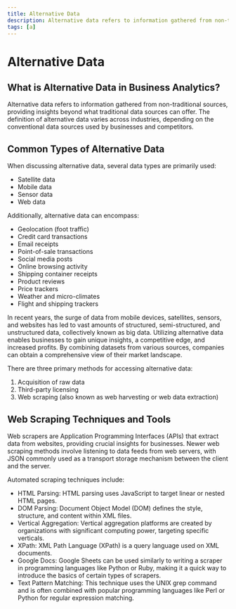 ```yaml
---
title: Alternative Data
description: Alternative data refers to information gathered from non-traditional sources, providing insights beyond what traditional data sources can offer. The definition of alternative data varies across industries, depending on the conventional data sources used by businesses and competitors.
tags: [a]
---
```


# Alternative Data

## What is Alternative Data in Business Analytics?

Alternative data refers to information gathered from non-traditional sources, providing insights beyond what traditional data sources can offer. The definition of alternative data varies across industries, depending on the conventional data sources used by businesses and competitors.

## Common Types of Alternative Data

When discussing alternative data, several data types are primarily used:

- Satellite data
- Mobile data
- Sensor data
- Web data

Additionally, alternative data can encompass:

- Geolocation (foot traffic)
- Credit card transactions
- Email receipts
- Point-of-sale transactions
- Social media posts
- Online browsing activity
- Shipping container receipts
- Product reviews
- Price trackers
- Weather and micro-climates
- Flight and shipping trackers

In recent years, the surge of data from mobile devices, satellites, sensors, and websites has led to vast amounts of structured, semi-structured, and unstructured data, collectively known as big data. Utilizing alternative data enables businesses to gain unique insights, a competitive edge, and increased profits. By combining datasets from various sources, companies can obtain a comprehensive view of their market landscape.

There are three primary methods for accessing alternative data:

1. Acquisition of raw data
2. Third-party licensing
3. Web scraping (also known as web harvesting or web data extraction)

## Web Scraping Techniques and Tools

Web scrapers are Application Programming Interfaces (APIs) that extract data from websites, providing crucial insights for businesses. Newer web scraping methods involve listening to data feeds from web servers, with JSON commonly used as a transport storage mechanism between the client and the server.

Automated scraping techniques include:

- HTML Parsing: HTML parsing uses JavaScript to target linear or nested HTML pages.
- DOM Parsing: Document Object Model (DOM) defines the style, structure, and content within XML files.
- Vertical Aggregation: Vertical aggregation platforms are created by organizations with significant computing power, targeting specific verticals.
- XPath: XML Path Language (XPath) is a query language used on XML documents.
- Google Docs: Google Sheets can be used similarly to writing a scraper in programming languages like Python or Ruby, making it a quick way to introduce the basics of certain types of scrapers.
- Text Pattern Matching: This technique uses the UNIX grep command and is often combined with popular programming languages like Perl or Python for regular expression matching.
